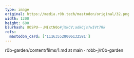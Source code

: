 ```yaml
---
type: image
original: https://media.r0b.tech/mastodon/original/32.png
width: 1200
height: 600
blurhash: UOSPU--;M{xtN0o#jXkCV;adkCjs?wIVt7Rk
refs:
  mastodon_card: ['111635528006132581']
---
```


r0b-garden/content/films/1.md at main · robb-j/r0b-garden
